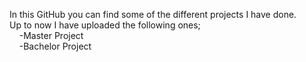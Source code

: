 In this GitHub you can find some of the different projects I have done.<br />
Up to now I have uploaded the following ones;<br />
&nbsp;&nbsp;&nbsp;&nbsp;-Master Project<br />
&nbsp;&nbsp;&nbsp;&nbsp;-Bachelor Project<br />
